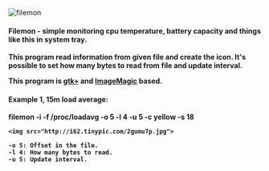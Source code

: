 <!--
<a href="http://tinypic.com?ref=a1ha9v" target="_blank"><img src="http://i57.tinypic.com/a1ha9v.jpg" border="0" alt="Image and video hosting by TinyPic"></a>
-->
<img src="http://i57.tinypic.com/a1ha9v.jpg" border="0" alt="filemon">

<h4>Filemon - simple monitoring cpu temperature, battery capacity and things like this in system tray.</h4>

<strong>

This program read information from given file and create the icon.
It's possible to set how many bytes to read from file and update interval.

This program is <a href="http://www.gtk.org">gtk+</a> and <a href="http://www.imagemagick.org">ImageMagic</a> based.

</strong>


<h4>Example 1, 15m load average:</h4>

<strong>
	filemon -i -f /proc/loadavg -o 5 -l 4 -u 5 -c yellow -s 18
	
	<img src="http://i62.tinypic.com/2gumu7p.jpg">

	-o 5: Offset in the file.
	-l 4: How many bytes to read.
	-u 5: Update interval.
</strong>


